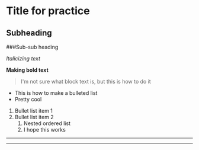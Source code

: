 # Title for practice

## Subheading

###Sub-sub heading

*Italicizing text*

**Making bold text**

> I'm not sure what block text is, but this is
>how to do it

- This is how to make a bulleted list
- Pretty cool

1. Bullet list item 1
2. Bullet list item 2
	1. Nested ordered list
	2. I hope this works

---
***
